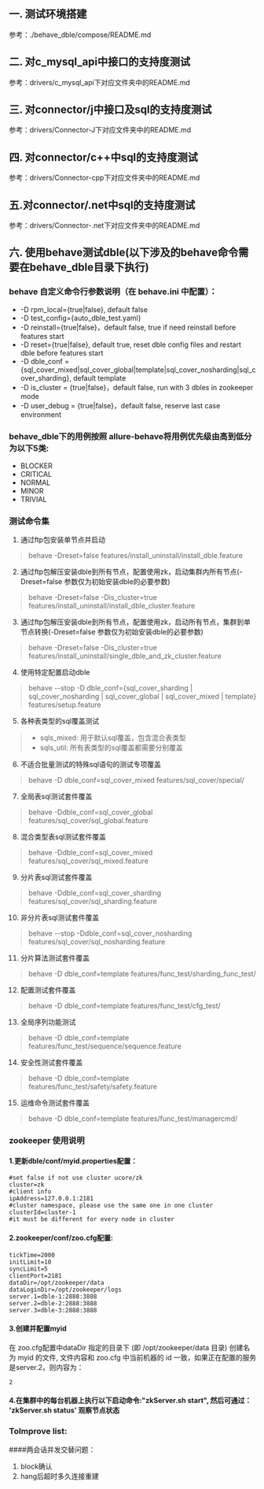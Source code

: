 
## 一. 测试环境搭建
参考：./behave_dble/compose/README.md

## 二. 对c_mysql_api中接口的支持度测试
参考：drivers/c_mysql_api下对应文件夹中的README.md

## 三. 对connector/j中接口及sql的支持度测试
参考：drivers/Connector-J下对应文件夹中的README.md

## 四. 对connector/c++中sql的支持度测试
参考：drivers/Connector-cpp下对应文件夹中的README.md

## 五.对connector/.net中sql的支持度测试
参考：drivers/Connector-.net下对应文件夹中的README.md

## 六. 使用behave测试dble(以下涉及的behave命令需要在behave_dble目录下执行)
### behave 自定义命令行参数说明（在 behave.ini 中配置）：
 - -D rpm_local={true|false}, default false
 - -D test_config={auto_dble_test.yaml}
 - -D reinstall={true|false}，default false, true if need reinstall before features start
 - -D reset={true|false}, default true, reset dble config files and restart dble before features start
- -D dble_conf = {sql_cover_mixed|sql_cover_global|template|sql_cover_nosharding|sql_cover_sharding}, default template
- -D is_cluster = {true|false}，default false, run with 3 dbles in zookeeper mode
- -D user_debug =  {true|false}，default false, reserve last case environment
 
### behave_dble下的用例按照 allure-behave将用例优先级由高到低分为以下5类:
- BLOCKER
- CRITICAL
- NORMAL
- MINOR
- TRIVIAL

### 测试命令集
1. 通过ftp包安装单节点并启动
>behave -Dreset=false features/install_uninstall/install_dble.feature

2. 通过ftp包解压安装dble到所有节点，配置使用zk，启动集群内所有节点(-Dreset=false 参数仅为初始安装dble的必要参数)
>behave -Dreset=false -Dis_cluster=true features/install_uninstall/install_dble_cluster.feature 

3. 通过ftp包解压安装dble到所有节点，配置使用zk，启动所有节点，集群到单节点转换(-Dreset=false 参数仅为初始安装dble的必要参数)
>behave -Dreset=false -Dis_cluster=true features/install_uninstall/single_dble_and_zk_cluster.feature

4. 使用特定配置启动dble
>behave --stop -D dble_conf={sql_cover_sharding | sql_cover_nosharding | sql_cover_global | sql_cover_mixed | template} features/setup.feature

5. 各种表类型的sql覆盖测试
  > * sqls_mixed: 用于默认sql覆盖，包含混合表类型 
  > * sqls_util: 所有表类型的sql覆盖都需要分别覆盖

6. 不适合批量测试的特殊sql语句的测试专项覆盖
>behave -D dble_conf=sql_cover_mixed features/sql_cover/special/

7. 全局表sql测试套件覆盖
>behave -Ddble_conf=sql_cover_global features/sql_cover/sql_global.feature

8. 混合类型表sql测试套件覆盖
>behave -Ddble_conf=sql_cover_mixed features/sql_cover/sql_mixed.feature

9. 分片表sql测试套件覆盖
>behave -Ddble_conf=sql_cover_sharding features/sql_cover/sql_sharding.feature

10. 非分片表sql测试套件覆盖
>behave --stop -Ddble_conf=sql_cover_nosharding features/sql_cover/sql_nosharding.feature

11. 分片算法测试套件覆盖
>behave -D dble_conf=template features/func_test/sharding_func_test/

12. 配置测试套件覆盖
>behave -D dble_conf=template features/func_test/cfg_test/

13. 全局序列功能测试
>behave -D dble_conf=template features/func_test/sequence/sequence.feature

14. 安全性测试套件覆盖
>behave -D dble_conf=template features/func_test/safety/safety.feature

15. 运维命令测试套件覆盖
>behave -D dble_conf=template features/func_test/managercmd/

### zookeeper 使用说明
#### 1.更新dble/conf/myid.properties配置：
```
#set false if not use cluster ucore/zk
cluster=zk
#client info
ipAddress=127.0.0.1:2181
#cluster namespace, please use the same one in one cluster
clusterId=cluster-1
#it must be different for every node in cluster
```
#### 2.zookeeper/conf/zoo.cfg配置:
```
tickTime=2000
initLimit=10
syncLimit=5
clientPort=2181
dataDir=/opt/zookeeper/data
dataLoginDir=/opt/zookeeper/logs
server.1=dble-1:2888:3888
server.2=dble-2:2888:3888
server.3=dble-3:2888:3888
```
#### 3.创建并配置myid
在 zoo.cfg配置中dataDir 指定的目录下 (即 /opt/zookeeper/data 目录) 创建名为 myid 的文件, 文件内容和 zoo.cfg 中当前机器的 id 一致，如果正在配置的服务是server.2，则内容为：
```
2
```

#### 4.在集群中的每台机器上执行以下启动命令:"zkServer.sh start", 然后可通过： 'zkServer.sh status' 观察节点状态

### ToImprove list:
####两会话并发交替问题：

1. block确认
2. hang后超时多久连接重建